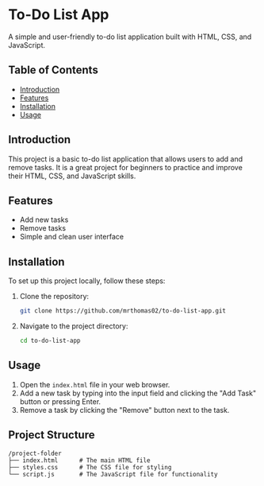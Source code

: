 # To-Do List App

A simple and user-friendly to-do list application built with HTML, CSS, and JavaScript.

## Table of Contents
- [Introduction](#introduction)
- [Features](#features)
- [Installation](#installation)
- [Usage](#usage)

## Introduction
This project is a basic to-do list application that allows users to add and remove tasks. It is a great project for beginners to practice and improve their HTML, CSS, and JavaScript skills.

## Features
- Add new tasks
- Remove tasks
- Simple and clean user interface

## Installation
To set up this project locally, follow these steps:

1. Clone the repository:
    ```sh
    git clone https://github.com/mrthomas02/to-do-list-app.git
    ```
2. Navigate to the project directory:
    ```sh
    cd to-do-list-app
    ```

## Usage
1. Open the `index.html` file in your web browser.
2. Add a new task by typing into the input field and clicking the "Add Task" button or pressing Enter.
3. Remove a task by clicking the "Remove" button next to the task.

## Project Structure
```plaintext
/project-folder
├── index.html      # The main HTML file
├── styles.css      # The CSS file for styling
└── script.js       # The JavaScript file for functionality
